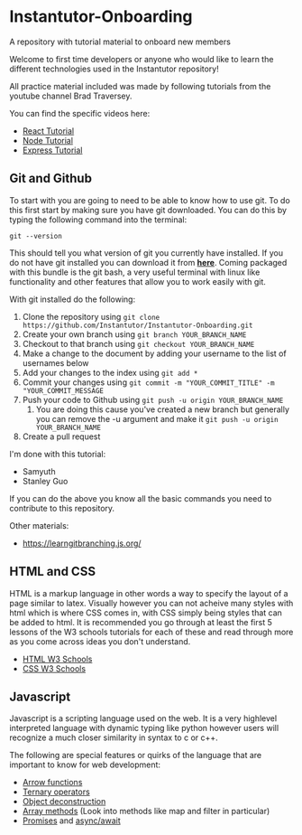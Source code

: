 # Instantutor-Onboarding
A repository with tutorial material to onboard new members

Welcome to first time developers or anyone who would like to learn the different technologies used in the Instantutor repository!

All practice material included was made by following tutorials from the youtube channel Brad Traversey.

You can find the specific videos here:
* [React Tutorial](https://www.youtube.com/watch?v=w7ejDZ8SWv8)
* [Node Tutorial](https://www.youtube.com/watch?v=fBNz5xF-Kx4)
* [Express Tutorial](https://www.youtube.com/watch?v=L72fhGm1tfE)


## Git and Github

To start with you are going to need to be able to know how to use git. To do this first start by making sure you have git downloaded. You can do this by typing the following command into the terminal:

```
git --version
```

This should tell you what version of git you currently have installed. If you do not have git installed you can download it from **[here](https://git-scm.com/downloads)**. Coming packaged with this bundle is the git bash, a very useful terminal with linux like functionality and other features that allow you to work easily with git.

With git installed do the following:
1. Clone the repository using `git clone https://github.com/Instantutor/Instantutor-Onboarding.git`
2. Create your own branch using `git branch YOUR_BRANCH_NAME`
3. Checkout to that branch using `git checkout YOUR_BRANCH_NAME`
4. Make a change to the document by adding your username to the list of usernames below
5. Add your changes to the index using `git add *`
6. Commit your changes using `git commit -m "YOUR_COMMIT_TITLE" -m "YOUR_COMMIT_MESSAGE`
7. Push your code to Github using `git push -u origin YOUR_BRANCH_NAME`
    1. You are doing this cause you've created a new branch but generally you can remove the -u argument and make it `git push -u origin YOUR_BRANCH_NAME`
8. Create a pull request

I'm done with this tutorial:
* Samyuth
* Stanley Guo

If you can do the above you know all the basic commands you need to contribute to this repository.

Other materials:
* https://learngitbranching.js.org/

## HTML and CSS

HTML is a markup language in other words a way to specify the layout of a page similar to latex. Visually however you can not acheive many styles with html which is where CSS comes in, with CSS simply being styles that can be added to html. It is recommended you go through at least the first 5 lessons of the W3 schools tutorials for each of these and read through more as you come across ideas you don't understand.
* [HTML W3 Schools](https://www.w3schools.com/html/)
* [CSS W3 Schools](https://www.w3schools.com/css/)

## Javascript

Javascript is a scripting language used on the web. It is a very highlevel interpreted language with dynamic typing like python however users will recognize a much closer similarity in syntax to c or c++.

The following are special features or quirks of the language that are important to know for web development:
* [Arrow functions](https://developer.mozilla.org/en-US/docs/Web/JavaScript/Reference/Functions/Arrow_functions)
* [Ternary operators](https://developer.mozilla.org/en-US/docs/Web/JavaScript/Reference/Operators/Conditional_Operator)
* [Object deconstruction](https://developer.mozilla.org/en-US/docs/Web/JavaScript/Reference/Operators/Destructuring_assignment)
* [Array methods](https://developer.mozilla.org/en-US/docs/Web/JavaScript/Reference/Global_Objects/Array) (Look into methods like map and filter in particular)
* [Promises](https://developer.mozilla.org/en-US/docs/Web/JavaScript/Reference/Global_Objects/Promise) and [async/await](https://developer.mozilla.org/en-US/docs/Web/JavaScript/Reference/Statements/async_function)